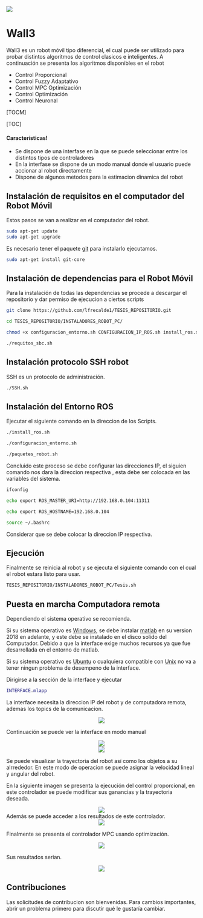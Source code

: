 ![](https://www.espe-innovativa.edu.ec/ambiente/wp-content/uploads/logo_espe.png)
# Wall3
Wall3 es un robot móvil tipo diferencial, el cual puede ser utilizado para probar distintos algoritmos de control clasicos e inteligentes.
A continuación se presenta los algoritmos disponibles en el robot
  - Control Proporcional
  - Control Fuzzy Adaptativo
  - Control MPC Optimización
  - Control Optimización
  - Control Neuronal

[TOCM]

[TOC]
#### Características!
  - Se dispone de una interfase en la que se puede seleccionar entre los distintos tipos de controladores
  - En la interfase se dispone de un modo manual donde el usuario puede accionar al robot directamente
  - Dispone de algunos metodos para la estimacion dinamica del robot


## Instalación de requisitos en el computador del Robot Móvil

Estos pasos se van a realizar en el computador del robot.

```bash
sudo apt-get update
sudo apt-get upgrade
```
Es necesario tener el paquete [git](https://git-scm.com/) para instalarlo ejecutamos.

```bash
sudo apt-get install git-core
```
## Instalación de dependencias para el Robot Móvil
Para la instalación de todas las dependencias se procede a descargar el repositorio y dar permiso de ejecucion a ciertos scripts
```bash
git clone https://github.com/lfrecalde1/TESIS_REPOSITORIO.git

cd TESIS_REPOSITORIO/INSTALADORES_ROBOT_PC/

chmod +x configuracion_entorno.sh CONFIGURACION_IP_ROS.sh install_ros.sh paquetes_robot.sh requitos_sbc.sh SSH.sh Tesis.sh

./requitos_sbc.sh
```
## Instalación protocolo SSH robot
SSH es un protocolo de administración.

```bash
./SSH.sh
```

## Instalación del Entorno ROS
Ejecutar el siguiente comando en la direccion de los Scripts.

```bash
./install_ros.sh

./configuracion_entorno.sh

./paquetes_robot.sh
```
Concluido este proceso se debe configurar las direcciones IP, el siguien comando nos dara la direccion respectiva , esta debe ser colocada en las variables del sistema.

```bash
ifconfig

echo export ROS_MASTER_URI=http://192.168.0.104:11311

echo export ROS_HOSTNAME=192.168.0.104

source ~/.bashrc
```
Considerar que se debe colocar la direccion IP respectiva.
## Ejecución 
Finalmente se reinicia al robot y se ejecuta el siguiente comando con el cual el robot estara listo para usar.

```bash
TESIS_REPOSITORIO/INSTALADORES_ROBOT_PC/Tesis.sh
```

## Puesta en marcha Computadora remota
Dependiendo el sistema operativo se recomienda.

Si su sistema operativo es [Windows](https://www.microsoft.com/es-es/software-download/windows10ISO), se debe  instalar [matlab](https://www.mathworks.com/products/matlab.html) en su version 2018 en adelante, y este debe se instalado en el disco solido del Computador.
Debido a que la interface exige muchos recursos ya que fue desarrollada en el entorno de matlab.

Si su sistema operativo es [Ubuntu](https://ubuntu.com/download) o cualquiera compatible con [Unix](https://www.apple.com/la/macos/big-sur/) no va a tener ningun problema de desempeno de la interface.

Dirigirse a la sección de la interface y ejecutar

```matlab
INTERFACE.mlapp

```
La interface necesita la direccion IP del robot y de computadora remota, ademas los topics de la comunicacion.
<div align="center">
<img src="images/ip2.png">
</div>

Continuación  se puede ver la interface en modo manual
<div align="center">
<img src="images/manual_1.png">
</div>
<div align="center">
<img src="images/manual_2.png">
</div>

Se puede visualizar la trayectoria del robot así como los objetos a su alrrededor.
En este modo de operacion se puede asignar la velocidad lineal y angular del robot.

En la siguiente imagen se presenta la ejecución del control proporcional, en este controlador  se puede modificar sus ganancias y la trayectoria deseada.
<div align="center">
<img src="images/proporcional_1.png">
</div>
Además se puede acceder a los resultados de este controlador.
<div align="center">
<img src="images/proporcional_1_r.png">
</div>

Finalmente se presenta el controlador MPC usando optimización.
<div align="center">
<img src="images/mpc_1.png">
</div>

Sus resultados serian.
<div align="center">
<img src="images/mpc_1_r.png">
</div>

## Contribuciones
Las solicitudes de contribucion son bienvenidas. Para cambios importantes, abrir un problema primero para discutir qué le gustaría cambiar.